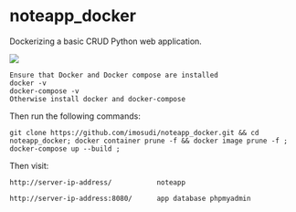 ﻿# noteapp_docker
Dockerizing a basic CRUD Python web application.

<img src="https://github.com/imosudi/noteapp_docker/blob/master/app/static/images/web_view.png" />

	Ensure that Docker and Docker compose are installed
	docker -v
	docker-compose -v
	Otherwise install docker and docker-compose

Then run the following commands:
	
	git clone https://github.com/imosudi/noteapp_docker.git && cd noteapp_docker; docker container prune -f && docker image prune -f ; docker-compose up --build ;


Then visit:
	
	http://server-ip-address/     		noteapp
	
	http://server-ip-address:8080/		app database phpmyadmin









